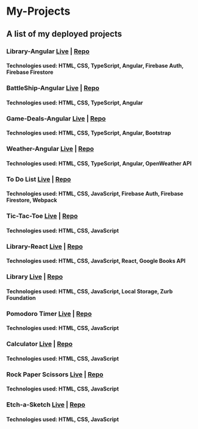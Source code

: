 # My-Projects
## A list of my deployed projects
### Library-Angular [Live](https://northrain-cmd.github.io/library-angular/) | [Repo](https://github.com/Northrain-cmd/library-angular)
#### Technologies used: HTML, CSS, TypeScript, Angular, Firebase Auth, Firebase Firestore
### BattleShip-Angular [Live](https://northrain-cmd.github.io/Battleship-Angular/) | [Repo]( https://github.com/Northrain-cmd/Battleship-Angular)
#### Technologies used: HTML, CSS, TypeScript, Angular
### Game-Deals-Angular [Live](https://northrain-cmd.github.io/Game-Deals-Angular/) | [Repo](https://github.com/Northrain-cmd/Game-Deals-Angular)
#### Technologies used: HTML, CSS, TypeScript, Angular, Bootstrap
### Weather-Angular [Live](https://northrain-cmd.github.io/Weather-Angular/) | [Repo](https://github.com/Northrain-cmd/Weather-Angular)
#### Technologies used: HTML, CSS, TypeScript, Angular, OpenWeather API
### To Do List  [Live](https://northrain-cmd.github.io/To-Do/) | [Repo](https://github.com/Northrain-cmd/To-Do)
#### Technologies used: HTML, CSS, JavaScript, Firebase Auth, Firebase Firestore, Webpack
### Tic-Tac-Toe [Live](https://northrain-cmd.github.io/Tic-Tac-Toe/)  | [Repo](https://github.com/Northrain-cmd/Tic-Tac-Toe)
#### Technologies used: HTML, CSS, JavaScript
### Library-React [Live](https://northrain-cmd.github.io/library-react/)  | [Repo](https://github.com/Northrain-cmd/library-react)
#### Technologies used: HTML, CSS, JavaScript, React, Google Books API
### Library [Live](https://northrain-cmd.github.io/Library_Final/)  | [Repo](https://github.com/Northrain-cmd/Library)
#### Technologies used: HTML, CSS, JavaScript, Local Storage, Zurb Foundation
### Pomodoro Timer [Live](https://northrain-cmd.github.io/Pomodoro/)  |  [Repo](https://github.com/Northrain-cmd/Pomodoro)
#### Technologies used: HTML, CSS, JavaScript
### Calculator [Live](https://northrain-cmd.github.io/Calculator/) | [Repo](https://github.com/Northrain-cmd/Calculator)
#### Technologies used: HTML, CSS, JavaScript
### Rock Paper Scissors [Live](https://northrain-cmd.github.io/rock-paper-scissors/)  | [Repo](https://github.com/Northrain-cmd/rock-paper-scissors)
#### Technologies used: HTML, CSS, JavaScript
### Etch-a-Sketch [Live](https://northrain-cmd.github.io/etch-a-sketch/)  | [Repo](https://github.com/Northrain-cmd/etch-a-sketch)
#### Technologies used: HTML, CSS, JavaScript

